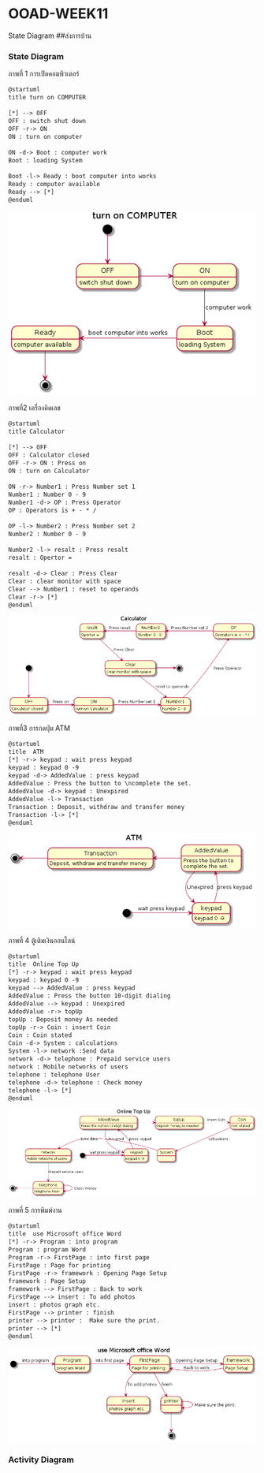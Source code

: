 # OOAD-WEEK11
State Diagram
##ส่งการบ้าน

### State Diagram

ภาพที่ 1  การเปิดคอมพิวเตอร์

 ```
@startuml
title turn on COMPUTER

[*] --> OFF
OFF : switch shut down
OFF -r-> ON
ON : turn on computer

ON -d-> Boot : computer work
Boot : loading System

Boot -l-> Ready : boot computer into works
Ready : computer available
Ready --> [*]
@enduml
 ```
 
 ![](https://github.com/fernkamon/OOAD-WEEK11/blob/master/1.png)


 ภาพที่2 เครื่องคิดเลข
 
  ```
 @startuml
title Calculator

[*] --> OFF
OFF : Calculator closed
OFF -r-> ON : Press on
ON : turn on Calculator

ON -r-> Number1 : Press Number set 1
Number1 : Number 0 - 9
Number1 -d-> OP : Press Operator
OP : Operators is + - * /

OP -l-> Number2 : Press Number set 2
Number2 : Number 0 - 9

Number2 -l-> resalt : Press resalt
resalt : Opertor =

resalt -d-> Clear : Press Clear
Clear : clear monitor with space
Clear --> Number1 : reset to operands
Clear -r-> [*]
@enduml
 ```
 
 ![](https://github.com/fernkamon/OOAD-WEEK11/blob/master/2.png)
 
 ภาพที่3 การกดปุ่ม ATM
 
  ```
  @startuml
title  ATM
[*] -r-> keypad : wait press keypad
keypad : keypad 0 -9
keypad -d-> AddedValue : press keypad
AddedValue : Press the button to \ncomplete the set.
AddedValue -d-> keypad : Unexpired
AddedValue -l-> Transaction 
Transaction : Deposit, withdraw and transfer money
Transaction -l-> [*]
@enduml

   ```
 ![](https://github.com/fernkamon/OOAD-WEEK11/blob/master/3.png)
 

ภาพที่ 4 ตู้เติมเงินออนไลน์

 ``` 
@startuml
title  Online Top Up
[*] -r-> keypad : wait press keypad
keypad : keypad 0 -9
keypad --> AddedValue : press keypad
AddedValue : Press the button 10-digit dialing
AddedValue --> keypad : Unexpired
AddedValue -r-> topUp 
topUp : Deposit money As needed
topUp -r-> Coin : insert Coin
Coin : Coin stated
Coin -d-> System : calculations
System -l-> network :Send data 
network -d-> telephone : Prepaid service users
network : Mobile networks of users
telephone : telephone User
telephone -d-> telephone : Check money
telephone -l-> [*]
@enduml

 ```
 
 ![](https://github.com/fernkamon/OOAD-WEEK11/blob/master/4.1.png)
 
 ภาพที่ 5 การพิมพ์งาน
 
 ```
 @startuml
title  use Microsoft office Word
[*] -r-> Program : into program
Program : program Word
Program -r-> FirstPage : into first page
FirstPage : Page for printing
FirstPage -r-> framework : Opening Page Setup
framework : Page Setup
framework --> FirstPage : Back to work
FirstPage --> insert : To add photos
insert : photos graph etc.
FirstPage --> printer : finish
printer --> printer :  Make sure the print.
printer --> [*]
@enduml
 ```

![](https://github.com/fernkamon/OOAD-WEEK11/blob/master/5.png)

### Activity Diagram
 
